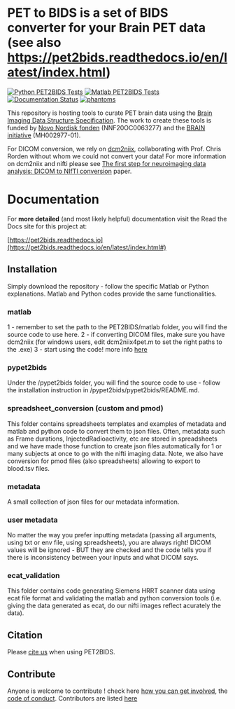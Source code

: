 # PET to BIDS is a set of BIDS converter for your Brain PET data (see also https://pet2bids.readthedocs.io/en/latest/index.html)

[![Python PET2BIDS Tests](https://github.com/openneuropet/PET2BIDS/actions/workflows/setup_and_cli_test_posix.yaml/badge.svg)](https://github.com/openneuropet/PET2BIDS/actions/workflows/setup_and_cli_test_posix.yaml) [![Matlab PET2BIDS Tests](https://github.com/openneuropet/PET2BIDS/actions/workflows/matlab.yaml/badge.svg)](https://github.com/openneuropet/PET2BIDS/actions/workflows/matlab.yaml) 
[![Documentation Status](https://readthedocs.org/projects/pet2bids/badge/?version=latest)](https://pet2bids.readthedocs.io/en/latest/?badge=latest)
[![phantoms](https://github.com/openneuropet/PET2BIDS/actions/workflows/phantoms.yaml/badge.svg)](https://github.com/openneuropet/PET2BIDS/actions/workflows/phantoms.yaml)

This repository is hosting tools to curate PET brain data using the [Brain Imaging Data Structure Specification](https://bids-specification.readthedocs.io/en/stable/04-modality-specific-files/09-positron-emission-tomography.html). The work to create these tools is funded by [Novo Nordisk fonden](https://novonordiskfonden.dk/en/) (NNF20OC0063277) and the [BRAIN initiative](https://braininitiative.nih.gov/) (MH002977-01).

For DICOM conversion, we rely on [dcm2niix](https://www.nitrc.org/plugins/mwiki/index.php/dcm2nii:MainPage), collaborating with Prof. Chris Rorden without whom we could not convert your data! For more information on dcm2niix and nifti please see [The first step for neuroimaging data analysis: DICOM to NIfTI conversion](https://www.ncbi.nlm.nih.gov/pubmed/26945974) paper.

# Documentation

For **more detailed** (and most likely helpful) documentation visit the Read the Docs site for this project at:

[https://pet2bids.readthedocs.io](https://pet2bids.readthedocs.io/en/latest/index.html#)

## Installation

Simply download the repository - follow the specific Matlab or Python explanations. Matlab and Python codes provide the same functionalities.

### matlab

1 - remember to set the path to the PET2BIDS/matlab folder, you will find the source code to use here.
2 - if converting DICOM files, make sure you have dcm2niix (for windows users, edit dcm2niix4pet.m to set the right paths to the .exe)
3 - start using the code! more info [here](https://github.com/openneuropet/PET2BIDS/tree/main/matlab#readme)

### pypet2bids

Under the /pypet2bids folder,  you will find the source code to use - follow the installation instruction in /pypet2bids/pypet2bids/README.md.

### spreadsheet_conversion (custom and pmod)

This folder contains spreadsheets templates and examples of metadata and matlab and python code to convert them to json files. Often, metadata such as Frame durations, InjectedRadioactivity, etc are stored in spreadsheets and we have made those function to create json files automatically for 1 or many subjects at once to go with the nifti imaging data. Note, we also have conversion for pmod files (also spreadsheets) allowing to export to blood.tsv files.

### metadata

A small collection of json files for our metadata information. 

### user metadata 

No matter the way you prefer inputting metadata (passing all arguments, using txt or env file, using spreadsheets), you are always right! DICOM values will be ignored - BUT they are checked and the code tells you if there is inconsistency between your inputs and what DICOM says.

### ecat_validation

This folder contains code generating Siemens HRRT scanner data using ecat file format and validating the matlab and python conversion tools (i.e. giving the data generated as ecat, do our nifti images reflect acurately the data).

## Citation 

Please [cite us](CITATION.cff) when using PET2BIDS.

## Contribute

Anyone is welcome to contribute ! check here [how you can get involved](contributing.md), the [code of conduct](code_of_conduct.md). Contributors are listed [here](contributors.md)

